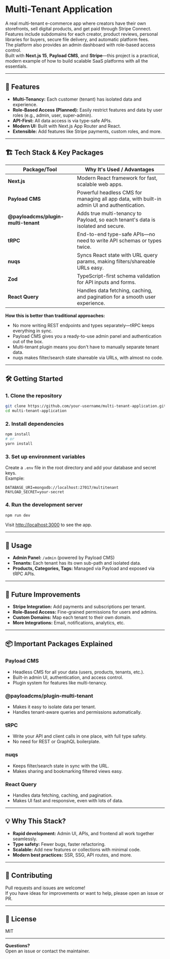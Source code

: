 # Multi-Tenant Application

A real multi-tenant e-commerce app where creators have their own storefronts, sell digital products, and get paid through Stripe Connect.  
Features include subdomains for each creator, product reviews, personal libraries for buyers, secure file delivery, and automatic platform fees.  
The platform also provides an admin dashboard with role-based access control.  
Built with **Next.js 15**, **Payload CMS**, and **Stripe**—this project is a practical, modern example of how to build scalable SaaS platforms with all the essentials.

---

## 🚀 Features

- **Multi-Tenancy:** Each customer (tenant) has isolated data and experience.
- **Role-Based Access (Planned):** Easily restrict features and data by user roles (e.g., admin, user, super-admin).
- **API-First:** All data access is via type-safe APIs.
- **Modern UI:** Built with Next.js App Router and React.
- **Extensible:** Add features like Stripe payments, custom roles, and more.

---

## 🏗️ Tech Stack & Key Packages

| Package/Tool                        | Why It's Used / Advantages                                                                                   |
|--------------------------------------|-------------------------------------------------------------------------------------------------------------|
| **Next.js**                         | Modern React framework for fast, scalable web apps.                                                         |
| **Payload CMS**                      | Powerful headless CMS for managing all app data, with built-in admin UI and authentication.                 |
| **@payloadcms/plugin-multi-tenant**  | Adds true multi-tenancy to Payload, so each tenant's data is isolated and secure.                           |
| **tRPC**                            | End-to-end type-safe APIs—no need to write API schemas or types twice.                                      |
| **nuqs**                            | Syncs React state with URL query params, making filters/shareable URLs easy.                                |
| **Zod**                             | TypeScript-first schema validation for API inputs and forms.                                                |
| **React Query**                     | Handles data fetching, caching, and pagination for a smooth user experience.                                |

**How this is better than traditional approaches:**  
- No more writing REST endpoints and types separately—tRPC keeps everything in sync.
- Payload CMS gives you a ready-to-use admin panel and authentication out of the box.
- Multi-tenant plugin means you don't have to manually separate tenant data.
- nuqs makes filter/search state shareable via URLs, with almost no code.

---

## 🛠️ Getting Started

### 1. **Clone the repository**

```bash
git clone https://github.com/your-username/multi-tenant-application.git
cd multi-tenant-application
```

### 2. **Install dependencies**

```bash
npm install
# or
yarn install
```

### 3. **Set up environment variables**

Create a `.env` file in the root directory and add your database and secret keys.  
Example:
```
DATABASE_URI=mongodb://localhost:27017/multitenant
PAYLOAD_SECRET=your-secret
```

### 4. **Run the development server**

```bash
npm run dev
```

Visit [http://localhost:3000](http://localhost:3000) to see the app.

---

## 📝 Usage

- **Admin Panel:** `/admin` (powered by Payload CMS)
- **Tenants:** Each tenant has its own sub-path and isolated data.
- **Products, Categories, Tags:** Managed via Payload and exposed via tRPC APIs.

---

## 🌱 Future Improvements

- **Stripe Integration:** Add payments and subscriptions per tenant.
- **Role-Based Access:** Fine-grained permissions for users and admins.
- **Custom Domains:** Map each tenant to their own domain.
- **More Integrations:** Email, notifications, analytics, etc.

---

## 📦 Important Packages Explained

### **Payload CMS**
- Headless CMS for all your data (users, products, tenants, etc.).
- Built-in admin UI, authentication, and access control.
- Plugin system for features like multi-tenancy.

### **@payloadcms/plugin-multi-tenant**
- Makes it easy to isolate data per tenant.
- Handles tenant-aware queries and permissions automatically.

### **tRPC**
- Write your API and client calls in one place, with full type safety.
- No need for REST or GraphQL boilerplate.

### **nuqs**
- Keeps filter/search state in sync with the URL.
- Makes sharing and bookmarking filtered views easy.

### **React Query**
- Handles data fetching, caching, and pagination.
- Makes UI fast and responsive, even with lots of data.

---

## 💡 Why This Stack?

- **Rapid development:** Admin UI, APIs, and frontend all work together seamlessly.
- **Type safety:** Fewer bugs, faster refactoring.
- **Scalable:** Add new features or collections with minimal code.
- **Modern best practices:** SSR, SSG, API routes, and more.

---

## 🤝 Contributing

Pull requests and issues are welcome!  
If you have ideas for improvements or want to help, please open an issue or PR.

---

## 📄 License

MIT

---

**Questions?**  
Open an issue or contact the maintainer.
